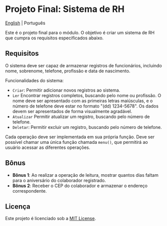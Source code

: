 # Projeto Final: Sistema de RH

[English](README.md) | Português

Este é o projeto final para o módulo. O objetivo é criar um sistema de RH que cumpra os requisitos especificados abaixo.

## Requisitos

O sistema deve ser capaz de armazenar registros de funcionários, incluindo nome, sobrenome, telefone, profissão e data de nascimento.

Funcionalidades do sistema:

- ```Criar```: Permitir adicionar novos registros ao sistema.
- ```Ler``` Encontrar registros completos, buscando pelo nome ou profissão. O nome deve ser apresentado com as primeiras letras maiúsculas, e o número de telefone deve estar no formato "(dd) 1234-5678". Os dados devem ser apresentados de forma visualmente agradável.
- ```Atualizar``` Permitir atualizar um registro, buscando pelo número de telefone.
- ```Deletar```: Permitir excluir um registro, buscando pelo número de telefone.

Cada operação deve ser implementada em sua própria função. Deve ser possível chamar uma única função chamada ```menu()```, que permitirá ao usuário acessar as diferentes operações.

## Bônus

- **Bônus 1**: Ao realizar a operação de leitura, mostrar quantos dias faltam para o aniversário do colaborador registrado.
- **Bônus 2**: Receber o CEP do colaborador e armazenar o endereço correspondente.

## Licença

Este projeto é licenciado sob a [MIT License](LICENSE).

